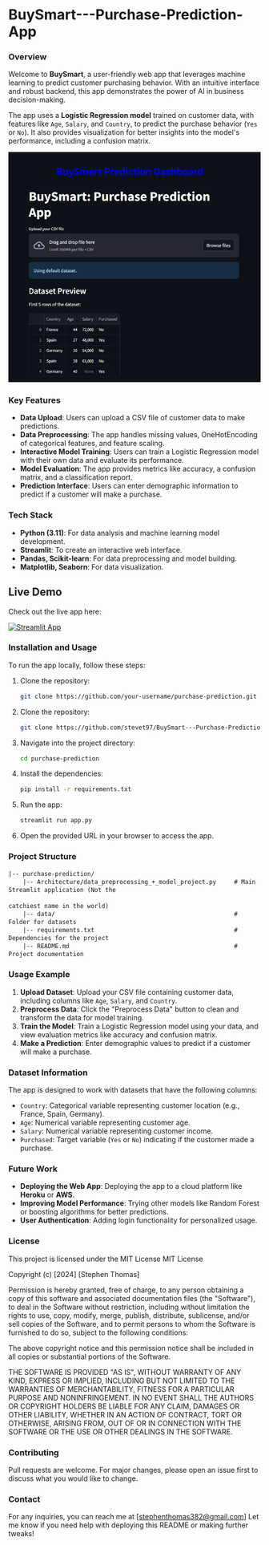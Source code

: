 # BuySmart---Purchase-Prediction-App

### Overview
Welcome to **BuySmart**, a user-friendly web app that leverages machine learning to predict customer purchasing behavior. With an intuitive interface and robust backend, this app demonstrates the power of AI in business decision-making.

The app uses a **Logistic Regression model** trained on customer data, with features like `Age`, `Salary`, and `Country`, to predict the purchase behavior (`Yes` or `No`). It also provides visualization for better insights into the model's performance, including a confusion matrix.

![BuySmart App Screenshot](Images/Hero%20page.png)

### Key Features
- **Data Upload**: Users can upload a CSV file of customer data to make predictions.
- **Data Preprocessing**: The app handles missing values, OneHotEncoding of categorical features, and feature scaling.
- **Interactive Model Training**: Users can train a Logistic Regression model with their own data and evaluate its performance.
- **Model Evaluation**: The app provides metrics like accuracy, a confusion matrix, and a classification report.
- **Prediction Interface**: Users can enter demographic information to predict if a customer will make a purchase.

### Tech Stack
- **Python (3.11)**: For data analysis and machine learning model development.
- **Streamlit**: To create an interactive web interface.
- **Pandas, Scikit-learn**: For data preprocessing and model building.
- **Matplotlib, Seaborn**: For data visualization.

## Live Demo

Check out the live app here:

[![Streamlit App](https://img.shields.io/badge/Streamlit-Live_App-green?logo=streamlit)](https://buysmart---purchase-prediction-app-8ywzpcqhjjqi6hi9xxc54s.streamlit.app/)

### Installation and Usage
To run the app locally, follow these steps:

1. Clone the repository:
   ```sh
   git clone https://github.com/your-username/purchase-prediction.git


1. Clone the repository:
   ```sh
   git clone https://github.com/stevet97/BuySmart---Purchase-Prediction-App
   ```

2. Navigate into the project directory:
   ```sh
   cd purchase-prediction
   ```

3. Install the dependencies:
   ```sh
   pip install -r requirements.txt
   ```

4. Run the app:
   ```sh
   streamlit run app.py
   ```

5. Open the provided URL in your browser to access the app.

### Project Structure
```
|-- purchase-prediction/
    |-- Architecture/data_preprocessing_+_model_project.py     # Main Streamlit application (Not the
                                                                 catchiest name in the world)
    |-- data/                                                  # Folder for datasets
    |-- requirements.txt                                       # Dependencies for the project
    |-- README.md                                              # Project documentation
```

### Usage Example
1. **Upload Dataset**: Upload your CSV file containing customer data, including columns like `Age`, `Salary`, and `Country`.
2. **Preprocess Data**: Click the "Preprocess Data" button to clean and transform the data for model training.
3. **Train the Model**: Train a Logistic Regression model using your data, and view evaluation metrics like accuracy and confusion matrix.
4. **Make a Prediction**: Enter demographic values to predict if a customer will make a purchase.

### Dataset Information
The app is designed to work with datasets that have the following columns:
- `Country`: Categorical variable representing customer location (e.g., France, Spain, Germany).
- `Age`: Numerical variable representing customer age.
- `Salary`: Numerical variable representing customer income.
- `Purchased`: Target variable (`Yes` or `No`) indicating if the customer made a purchase.

### Future Work
- **Deploying the Web App**: Deploying the app to a cloud platform like **Heroku** or **AWS**.
- **Improving Model Performance**: Trying other models like Random Forest or boosting algorithms for better predictions.
- **User Authentication**: Adding login functionality for personalized usage.

### License
This project is licensed under the MIT License
MIT License

Copyright (c) [2024] [Stephen Thomas]

Permission is hereby granted, free of charge, to any person obtaining a copy
of this software and associated documentation files (the "Software"), to deal
in the Software without restriction, including without limitation the rights
to use, copy, modify, merge, publish, distribute, sublicense, and/or sell
copies of the Software, and to permit persons to whom the Software is
furnished to do so, subject to the following conditions:

The above copyright notice and this permission notice shall be included in all
copies or substantial portions of the Software.

THE SOFTWARE IS PROVIDED "AS IS", WITHOUT WARRANTY OF ANY KIND, EXPRESS OR
IMPLIED, INCLUDING BUT NOT LIMITED TO THE WARRANTIES OF MERCHANTABILITY,
FITNESS FOR A PARTICULAR PURPOSE AND NONINFRINGEMENT. IN NO EVENT SHALL THE
AUTHORS OR COPYRIGHT HOLDERS BE LIABLE FOR ANY CLAIM, DAMAGES OR OTHER
LIABILITY, WHETHER IN AN ACTION OF CONTRACT, TORT OR OTHERWISE, ARISING FROM,
OUT OF OR IN CONNECTION WITH THE SOFTWARE OR THE USE OR OTHER DEALINGS IN THE
SOFTWARE.


### Contributing
Pull requests are welcome. For major changes, please open an issue first to discuss what you would like to change.

### Contact
For any inquiries, you can reach me at [stephenthomas382@gmail.com]
Let me know if you need help with deploying this README or making further tweaks!


